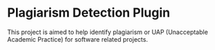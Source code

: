 # Plagiarism Detection Plugin

This project is aimed to help identify plagiarism or UAP (Unacceptable Academic
Practice) for software related projects.
